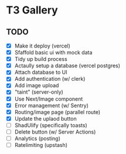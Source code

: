 # T3 Gallery

## TODO

- [x] Make it deploy (vercel)
- [x] Sfaffold basic ui with mock data
- [x] Tidy up build process
- [x] Actaully setup a database (vercel postgres)
- [x] Attach database to UI
- [x] Add authentication (w/ clerk)
- [x] Add image upload
- [x] "taint" (server-only)
- [x] Use Next/Image component
- [x] Error management (w/ Sentry)
- [x] Routing/image page (parallel route)
- [x] Update the uplaod button
- [ ] ShadUIify (specifically toasts)
- [ ] Delete button (w/ Server Actions)
- [ ] Analytics (posting)
- [ ] Ratelimiting (upstash)
